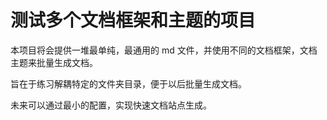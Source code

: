 # 测试多个文档框架和主题的项目

本项目将会提供一堆最单纯，最通用的 md 文件，并使用不同的文档框架，文档主题来批量生成文档。

旨在于练习解耦特定的文件夹目录，便于以后批量生成文档。

未来可以通过最小的配置，实现快速文档站点生成。
